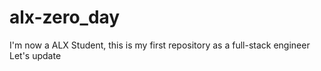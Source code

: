 # alx-zero_day
I'm now a ALX Student, this is my first repository as a full-stack engineer
Let's update
